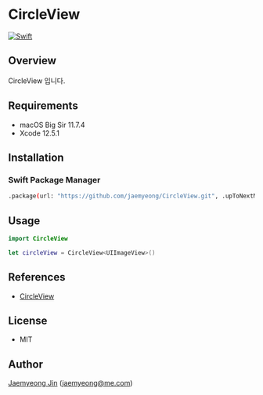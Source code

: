 # CircleView

[![Swift](https://github.com/jaemyeong/CircleView/actions/workflows/swift.yml/badge.svg)](https://github.com/jaemyeong/CircleView/actions/workflows/swift.yml)

## Overview

CircleView 입니다.

## Requirements

- macOS Big Sir 11.7.4
- Xcode 12.5.1

## Installation

### Swift Package Manager

```bash
.package(url: "https://github.com/jaemyeong/CircleView.git", .upToNextMajor(from: "0.1.0"))
```

## Usage

```swift
import CircleView

let circleView = CircleView<UIImageView>()
```

## References

- [CircleView](https://github.com/jaemyeong/CircleView/docs/documentation/circleview/)

## License

- MIT

## Author

[Jaemyeong Jin](https://github.com/jaemyeong) ([jaemyeong@me.com](mailto:jaemyeong@me.com))
